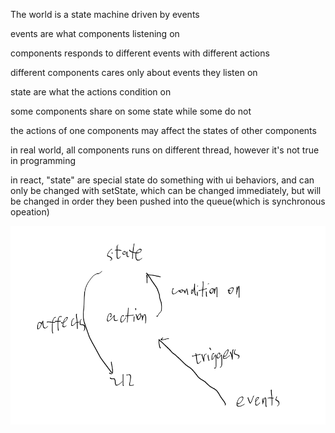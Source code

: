 <!--
.. title: Components, State machine, state, events, action
.. slug: components-state-machine-state-events-action
.. date: 2021-04-05 20:37:29 UTC+08:00
.. tags: 
.. category: 
.. link: 
.. description: 
.. type: text
-->

The world is a state machine driven by events

events are what components listening on

components responds to different events with different actions

different components cares only about events they listen on

state are what the actions condition on

some components share on some state while some do not

the actions of one components may affect the states of other components

in real world, all components runs on different thread, however it's not true in programming

in react, "state" are special state do something with ui behaviors, and can only be changed with setState, which can be changed immediately, but will be changed in order they been pushed into the queue(which is synchronous opeation)

![事件，状态，动作](/images/QQ截图20210405212650.png)

